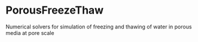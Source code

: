 # PorousFreezeThaw
Numerical solvers for simulation of freezing and thawing of water in porous media at pore scale
